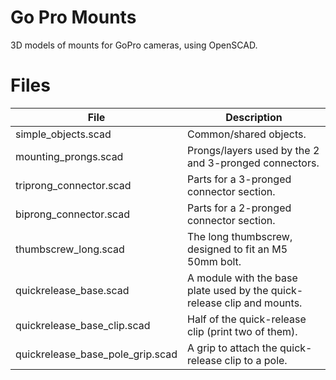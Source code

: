 Go Pro Mounts
=============

3D models of mounts for GoPro cameras, using OpenSCAD.

Files
=====

File | Description
---- | -----------
simple_objects.scad | Common/shared objects.
mounting_prongs.scad | Prongs/layers used by the 2 and 3-pronged connectors.
triprong_connector.scad | Parts for a 3-pronged connector section.
biprong_connector.scad | Parts for a 2-pronged connector section.
thumbscrew_long.scad | The long thumbscrew, designed to fit an M5 50mm bolt.
quickrelease_base.scad | A module with the base plate used by the quick-release clip and mounts.
quickrelease_base_clip.scad | Half of the quick-release clip (print two of them).
quickrelease_base_pole_grip.scad | A grip to attach the quick-release clip to a pole.

